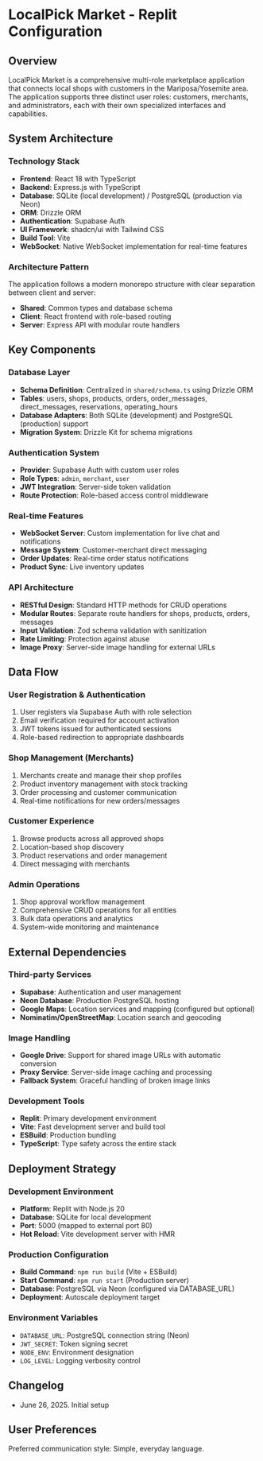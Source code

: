 # LocalPick Market - Replit Configuration

## Overview
LocalPick Market is a comprehensive multi-role marketplace application that connects local shops with customers in the Mariposa/Yosemite area. The application supports three distinct user roles: customers, merchants, and administrators, each with their own specialized interfaces and capabilities.

## System Architecture

### Technology Stack
- **Frontend**: React 18 with TypeScript
- **Backend**: Express.js with TypeScript
- **Database**: SQLite (local development) / PostgreSQL (production via Neon)
- **ORM**: Drizzle ORM
- **Authentication**: Supabase Auth
- **UI Framework**: shadcn/ui with Tailwind CSS
- **Build Tool**: Vite
- **WebSocket**: Native WebSocket implementation for real-time features

### Architecture Pattern
The application follows a modern monorepo structure with clear separation between client and server:
- **Shared**: Common types and database schema
- **Client**: React frontend with role-based routing
- **Server**: Express API with modular route handlers

## Key Components

### Database Layer
- **Schema Definition**: Centralized in `shared/schema.ts` using Drizzle ORM
- **Tables**: users, shops, products, orders, order_messages, direct_messages, reservations, operating_hours
- **Database Adapters**: Both SQLite (development) and PostgreSQL (production) support
- **Migration System**: Drizzle Kit for schema migrations

### Authentication System
- **Provider**: Supabase Auth with custom user roles
- **Role Types**: `admin`, `merchant`, `user`
- **JWT Integration**: Server-side token validation
- **Route Protection**: Role-based access control middleware

### Real-time Features
- **WebSocket Server**: Custom implementation for live chat and notifications
- **Message System**: Customer-merchant direct messaging
- **Order Updates**: Real-time order status notifications
- **Product Sync**: Live inventory updates

### API Architecture
- **RESTful Design**: Standard HTTP methods for CRUD operations
- **Modular Routes**: Separate route handlers for shops, products, orders, messages
- **Input Validation**: Zod schema validation with sanitization
- **Rate Limiting**: Protection against abuse
- **Image Proxy**: Server-side image handling for external URLs

## Data Flow

### User Registration & Authentication
1. User registers via Supabase Auth with role selection
2. Email verification required for account activation
3. JWT tokens issued for authenticated sessions
4. Role-based redirection to appropriate dashboards

### Shop Management (Merchants)
1. Merchants create and manage their shop profiles
2. Product inventory management with stock tracking
3. Order processing and customer communication
4. Real-time notifications for new orders/messages

### Customer Experience
1. Browse products across all approved shops
2. Location-based shop discovery
3. Product reservations and order management
4. Direct messaging with merchants

### Admin Operations
1. Shop approval workflow management
2. Comprehensive CRUD operations for all entities
3. Bulk data operations and analytics
4. System-wide monitoring and maintenance

## External Dependencies

### Third-party Services
- **Supabase**: Authentication and user management
- **Neon Database**: Production PostgreSQL hosting
- **Google Maps**: Location services and mapping (configured but optional)
- **Nominatim/OpenStreetMap**: Location search and geocoding

### Image Handling
- **Google Drive**: Support for shared image URLs with automatic conversion
- **Proxy Service**: Server-side image caching and processing
- **Fallback System**: Graceful handling of broken image links

### Development Tools
- **Replit**: Primary development environment
- **Vite**: Fast development server and build tool
- **ESBuild**: Production bundling
- **TypeScript**: Type safety across the entire stack

## Deployment Strategy

### Development Environment
- **Platform**: Replit with Node.js 20
- **Database**: SQLite for local development
- **Port**: 5000 (mapped to external port 80)
- **Hot Reload**: Vite development server with HMR

### Production Configuration
- **Build Command**: `npm run build` (Vite + ESBuild)
- **Start Command**: `npm run start` (Production server)
- **Database**: PostgreSQL via Neon (configured via DATABASE_URL)
- **Deployment**: Autoscale deployment target

### Environment Variables
- `DATABASE_URL`: PostgreSQL connection string (Neon)
- `JWT_SECRET`: Token signing secret
- `NODE_ENV`: Environment designation
- `LOG_LEVEL`: Logging verbosity control

## Changelog
- June 26, 2025. Initial setup

## User Preferences
Preferred communication style: Simple, everyday language.